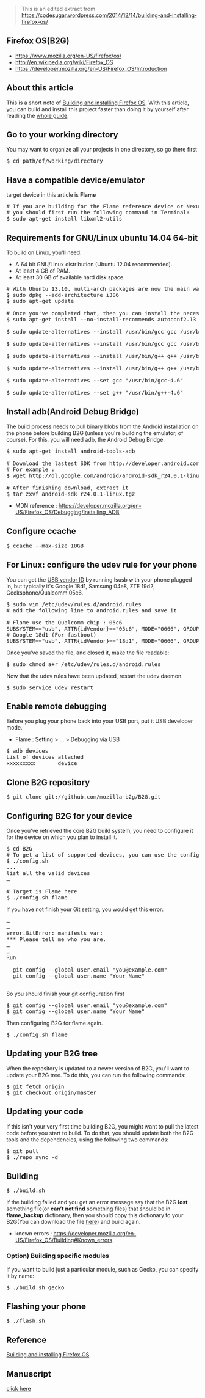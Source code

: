 > This is an edited extract from https://codesugar.wordpress.com/2014/12/14/building-and-installing-firefox-os/

## Firefox OS(B2G)

- https://www.mozilla.org/en-US/firefox/os/
- http://en.wikipedia.org/wiki/Firefox_OS
- https://developer.mozilla.org/en-US/Firefox_OS/Introduction

## About this article
This is a short note of [Building and installing Firefox OS](#FxOS). With this article, you can build and install this project faster than doing it by yourself after reading the [whole guide](#FxOS).

<!--more-->

## Go to your working directory
You may want to organize all your projects in one directory, so go there first
<pre>
$ cd path/of/working/directory
</pre>


## Have a compatible device/emulator
target device in this article is **Flame**
<pre>
# If you are building for the Flame reference device or Nexus 5, 
# you should first run the following command in Terminal:
$ sudo apt-get install libxml2-utils
</pre>


## Requirements for GNU/Linux ubuntu 14.04 64-bit
To build on Linux, you'll need:

- A 64 bit GNU/Linux distribution (Ubuntu 12.04 recommended).
- At least 4 GB of RAM.
- At least 30 GB of available hard disk space.

<pre>
# With Ubuntu 13.10, multi-arch packages are now the main way to support multiple architectures (e.g. 32-bit on a 64-bit install).  You must tell your Ubuntu system that you want to support 32-bit packages as well:
$ sudo dpkg --add-architecture i386
$ sudo apt-get update

# Once you've completed that, then you can install the necessary packages:
$ sudo apt-get install --no-install-recommends autoconf2.13 bison bzip2 ccache curl flex gawk gcc g++ g++-multilib gcc-4.6 g++-4.6 g++-4.6-multilib git lib32ncurses5-dev lib32z1-dev zlib1g:amd64 zlib1g-dev:amd64 zlib1g:i386 zlib1g-dev:i386 libgl1-mesa-dev libx11-dev make zip libxml2-utils

$ sudo update-alternatives --install /usr/bin/gcc gcc /usr/bin/gcc-4.6 1

$ sudo update-alternatives --install /usr/bin/gcc gcc /usr/bin/gcc-4.8 2

$ sudo update-alternatives --install /usr/bin/g++ g++ /usr/bin/g++-4.6 1

$ sudo update-alternatives --install /usr/bin/g++ g++ /usr/bin/g++-4.8 2

$ sudo update-alternatives --set gcc "/usr/bin/gcc-4.6"

$ sudo update-alternatives --set g++ "/usr/bin/g++-4.6"
</pre>


## Install adb(Android Debug Bridge)
The build process needs to pull binary blobs from the Android installation on the phone before building B2G (unless you're building the emulator, of course).  For this, you will need adb, the Android Debug Bridge. 

<pre>
$ sudo apt-get install android-tools-adb

# Download the lastest SDK from http://developer.android.com/sdk/index.html
# For example :
$ wget http://dl.google.com/android/android-sdk_r24.0.1-linux.tgz

# After finishing download, extract it
$ tar zxvf android-sdk_r24.0.1-linux.tgz 
</pre>

- MDN reference : https://developer.mozilla.org/en-US/Firefox_OS/Debugging/Installing_ADB


## Configure ccache
<pre>
$ ccache --max-size 10GB
</pre>

## For Linux: configure the udev rule for your phone

You can get the <a target="_blank" href="https://developer.android.com/tools/device.html#VendorIds" title="USB vendor ID">USB vendor ID</a> by running lsusb with your phone plugged in, but typically it's Google 18d1, Samsung 04e8, ZTE 19d2, Geeksphone/Qualcomm 05c6.

<pre>
$ sudo vim /etc/udev/rules.d/android.rules
# add the following line to android.rules and save it

# Flame use the Qualcomm chip : 05c6
SUBSYSTEM=="usb", ATTR{idVendor}=="05c6", MODE="0666", GROUP="plugdev"
# Google 18d1 (For fastboot)
SUBSYSTEM=="usb", ATTR{idVendor}=="18d1", MODE="0666", GROUP="plugdev"
</pre>

Once you've saved the file, and closed it,  make the file readable:
<pre>
$ sudo chmod a+r /etc/udev/rules.d/android.rules
</pre>

Now that the udev rules have been updated, restart the udev daemon.
<pre>
$ sudo service udev restart
</pre>


## Enable remote debugging
Before you plug your phone back into your USB port, put it USB developer mode.

- Flame : Setting &gt; … &gt; Debugging via USB
<pre>
$ adb devices
List of devices attached
xxxxxxxxx       device
</pre>


## Clone B2G repository
<pre>
$ git clone git://github.com/mozilla-b2g/B2G.git
</pre>


## Configuring B2G for your device
Once you've retrieved the core B2G build system, you need to configure it for the device on which you plan to install it.
<pre>
$ cd B2G
# To get a list of supported devices, you can use the config.sh utility
$ ./config.sh
...
list all the valid devices
…

# Target is Flame here
$ ./config.sh flame
</pre>

If you have not finish your Git setting, you would get this error:
<pre>
…
…
error.GitError: manifests var:
*** Please tell me who you are.
…
…
Run

  git config --global user.email "you@example.com"
  git config --global user.name "Your Name"

</pre>

So you should finish your git configuration first
<pre>
$ git config --global user.email "you@example.com"
$ git config --global user.name "Your Name"
</pre>

Then configuring B2G for flame again.
<pre>
$ ./config.sh flame
</pre>


## Updating your B2G tree
When the repository is updated to a newer version of B2G, you'll want to update your B2G tree. To do this, you can run the following commands:
<pre>
$ git fetch origin
$ git checkout origin/master
</pre>


## Updating your code
If this isn't your very first time building B2G, you might want to pull the latest code before you start to build. To do that, you should update both the B2G tools and the dependencies, using the following two commands:
<pre>
$ git pull
$ ./repo sync -d
</pre>



## Building
<pre>
$ ./build.sh
</pre>

If the building failed and you get an error message say that the B2G **lost** something file(or **can’t not find** something files) that should be in **flame_backup** dictionary, then you should copy this dictionary to your B2G(You can download the file <a title="flame_backup" target="_blank" href="https://drive.google.com/file/d/0B5aImgic_wFaeXpNYTBaaDRXcWc/view?usp=sharing">here</a>) and build again.

- known errors : https://developer.mozilla.org/en-US/Firefox_OS/Building#Known_errors

### Option) Building specific modules
If you want to build just a particular module, such as Gecko, you can specify it by name:
<pre>
$ ./build.sh gecko
</pre>


## Flashing your phone
<pre>
$ ./flash.sh
</pre>


## Reference
<a name="FxOS" title="Simple Firefox build" target="_blank" href="https://developer.mozilla.org/en-US/Firefox_OS/Building_and_installing_Firefox_OS">Building and installing Firefox OS</a>


## Manuscript
<a title="Google Doc" target="_blank" href="https://docs.google.com/a/mozilla.com/document/d/1kVmGOLT1AAi0r1DV6z3yaC2BEBnjLD_-f9ZCAyPAEEo/edit?usp=sharing">click here</a>
